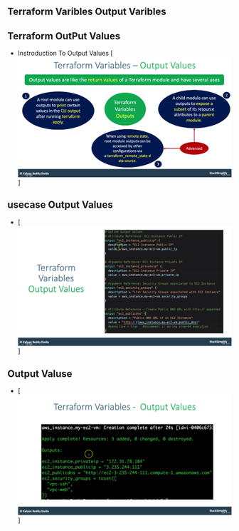 ## Terraform Varibles Output Varibles
## Terraform OutPut Values
- Instroduction To Output Values
[![img.png](img.png)]

## usecase Output Values
- [![img_2.png](img_2.png)]

## Output Valuse
- [![img_1.png](img_1.png)]


